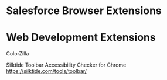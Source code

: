 # Salesforce Browser Extensions

# Web Development Extensions

ColorZilla

Silktide Toolbar Accessibility Checker for Chrome
https://silktide.com/tools/toolbar/
